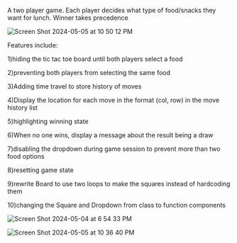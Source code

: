 
A two player game. Each player decides what type of food/snacks they want for lunch. Winner takes precedence

![Screen Shot 2024-05-05 at 10 50 12 PM](https://github.com/Justdoit2/What-s-for-lunch/assets/19619051/8bb2f465-5303-46c4-af69-055e1e82094e)


Features include:

1)hiding the tic tac toe board until both players select a food

2)preventing both players from selecting the same food

3)Adding time travel to store history of moves

4)Display the location for each move in the format (col, row) in the move history list

5)highlighting winning state

6)When no one wins, display a message about the result being a draw

7)disabling the dropdown during game session to prevent more than two food options

8)resetting game state

9)rewrite Board to use two loops to make the squares instead of hardcoding them

10)changing the Square and Dropdown from class to function components


![Screen Shot 2024-05-04 at 6 54 33 PM](https://github.com/Justdoit2/What-s-for-lunch/assets/19619051/014ffa8f-bcde-4046-8f4d-579c0517eac1)

![Screen Shot 2024-05-05 at 10 36 40 PM](https://github.com/Justdoit2/What-s-for-lunch/assets/19619051/382ff5bf-5350-4a09-8b4e-9eff3df9dd9a)
